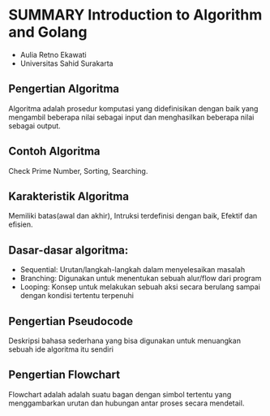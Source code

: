 # SUMMARY Introduction to Algorithm and Golang

- Aulia Retno Ekawati
- Universitas Sahid Surakarta

## Pengertian Algoritma
Algoritma adalah prosedur komputasi yang didefinisikan dengan baik yang mengambil beberapa nilai sebagai input dan menghasilkan beberapa nilai sebagai output.

## Contoh Algoritma
Check Prime Number, Sorting, Searching.

## Karakteristik Algoritma
Memiliki batas(awal dan akhir), Intruksi terdefinisi dengan baik, Efektif dan efisien.

## Dasar-dasar algoritma:
- Sequential: Urutan/langkah-langkah dalam menyelesaikan masalah
- Branching: Digunakan untuk menentukan sebuah alur/flow dari program
- Looping: Konsep untuk melakukan sebuah aksi secara berulang sampai dengan kondisi tertentu terpenuhi

## Pengertian Pseudocode
Deskripsi bahasa sederhana yang bisa digunakan untuk menuangkan sebuah ide algoritma itu sendiri

## Pengertian Flowchart
Flowchart adalah adalah suatu bagan dengan simbol tertentu yang menggambarkan urutan dan hubungan antar proses secara mendetail.
